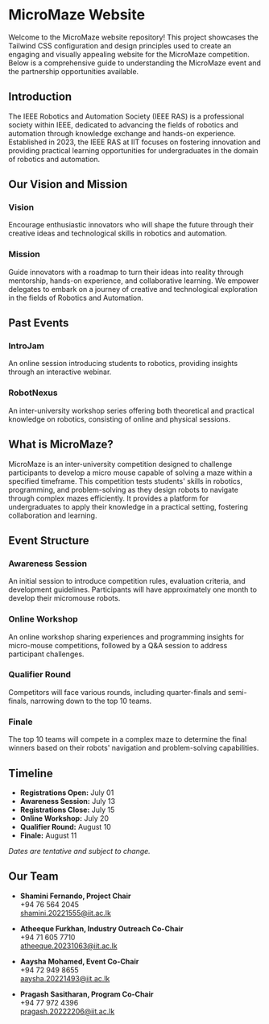 # MicroMaze Website

Welcome to the MicroMaze website repository! This project showcases the Tailwind CSS configuration and design principles used to create an engaging and visually appealing website for the MicroMaze competition. Below is a comprehensive guide to understanding the MicroMaze event and the partnership opportunities available.

## Introduction

The IEEE Robotics and Automation Society (IEEE RAS) is a professional society within IEEE, dedicated to advancing the fields of robotics and automation through knowledge exchange and hands-on experience. Established in 2023, the IEEE RAS at IIT focuses on fostering innovation and providing practical learning opportunities for undergraduates in the domain of robotics and automation.

## Our Vision and Mission

### Vision

Encourage enthusiastic innovators who will shape the future through their creative ideas and technological skills in robotics and automation.

### Mission

Guide innovators with a roadmap to turn their ideas into reality through mentorship, hands-on experience, and collaborative learning. We empower delegates to embark on a journey of creative and technological exploration in the fields of Robotics and Automation.

## Past Events

### IntroJam

An online session introducing students to robotics, providing insights through an interactive webinar.

### RobotNexus

An inter-university workshop series offering both theoretical and practical knowledge on robotics, consisting of online and physical sessions.

## What is MicroMaze?

MicroMaze is an inter-university competition designed to challenge participants to develop a micro mouse capable of solving a maze within a specified timeframe. This competition tests students' skills in robotics, programming, and problem-solving as they design robots to navigate through complex mazes efficiently. It provides a platform for undergraduates to apply their knowledge in a practical setting, fostering collaboration and learning.

## Event Structure

### Awareness Session

An initial session to introduce competition rules, evaluation criteria, and development guidelines. Participants will have approximately one month to develop their micromouse robots.

### Online Workshop

An online workshop sharing experiences and programming insights for micro-mouse competitions, followed by a Q&A session to address participant challenges.

### Qualifier Round

Competitors will face various rounds, including quarter-finals and semi-finals, narrowing down to the top 10 teams.

### Finale

The top 10 teams will compete in a complex maze to determine the final winners based on their robots' navigation and problem-solving capabilities.

## Timeline

- **Registrations Open:** July 01
- **Awareness Session:** July 13
- **Registrations Close:** July 15
- **Online Workshop:** July 20
- **Qualifier Round:** August 10
- **Finale:** August 11

_Dates are tentative and subject to change._

## Our Team

- **Shamini Fernando, Project Chair**  
  +94 76 564 2045  
  shamini.20221555@iit.ac.lk

- **Atheeque Furkhan, Industry Outreach Co-Chair**  
  +94 71 605 7710  
  atheeque.20231063@iit.ac.lk

- **Aaysha Mohamed, Event Co-Chair**  
  +94 72 949 8655  
  aaysha.20221493@iit.ac.lk

- **Pragash Sasitharan, Program Co-Chair**  
  +94 77 972 4396  
  pragash.20222206@iit.ac.lk
